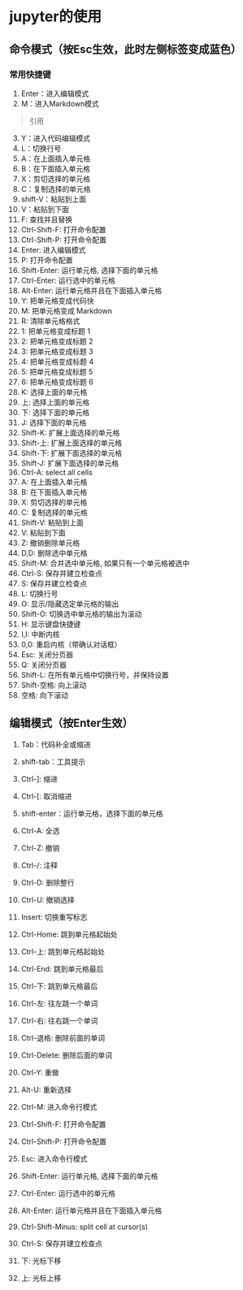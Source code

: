 # jupyter的使用
## 命令模式（按Esc生效，此时左侧标签变成蓝色）
### 常用快捷键
1. Enter：进入编辑模式
2. M：进入Markdown模式
> 引用
3. Y：进入代码编辑模式
4. L：切换行号
5. A：在上面插入单元格
6. B：在下面插入单元格
7. X：剪切选择的单元格
8. C：复制选择的单元格
9. shift-V：粘贴到上面
10. V：粘贴到下面
11. F: 查找并且替换
12. Ctrl-Shift-F: 打开命令配置
13. Ctrl-Shift-P: 打开命令配置
14. Enter: 进入编辑模式
15. P: 打开命令配置
16. Shift-Enter: 运行单元格, 选择下面的单元格
17. Ctrl-Enter: 运行选中的单元格
18. Alt-Enter: 运行单元格并且在下面插入单元格
19. Y: 把单元格变成代码快
20. M: 把单元格变成 Markdown
21. R: 清除单元格格式
22. 1: 把单元格变成标题 1
23. 2: 把单元格变成标题 2
24. 3: 把单元格变成标题 3
25. 4: 把单元格变成标题 4
26. 5: 把单元格变成标题 5
27. 6: 把单元格变成标题 6
28. K: 选择上面的单元格
29. 上: 选择上面的单元格
30. 下: 选择下面的单元格
31. J: 选择下面的单元格
32. Shift-K: 扩展上面选择的单元格
33. Shift-上: 扩展上面选择的单元格
34. Shift-下: 扩展下面选择的单元格
35. Shift-J: 扩展下面选择的单元格
36. Ctrl-A: select all cells
37. A: 在上面插入单元格
38. B: 在下面插入单元格
39. X: 剪切选择的单元格
40. C: 复制选择的单元格
41. Shift-V: 粘贴到上面
42. V: 粘贴到下面
43. Z: 撤销删除单元格
44. D,D: 删除选中单元格
45. Shift-M: 合并选中单元格, 如果只有一个单元格被选中
46. Ctrl-S: 保存并建立检查点
47. S: 保存并建立检查点
48. L: 切换行号
49. O: 显示/隐藏选定单元格的输出
50. Shift-O: 切换选中单元格的输出为滚动
51. H: 显示键盘快捷键
52. I,I: 中断内核
53. 0,0: 重启内核（带确认对话框）
54. Esc: 关闭分页器
55. Q: 关闭分页器
56. Shift-L: 在所有单元格中切换行号，并保持设置
57. Shift-空格: 向上滚动
58. 空格: 向下滚动

## 编辑模式（按Enter生效）
1. Tab：代码补全或缩进
2. shift-tab：工具提示
3. Ctrl-]: 缩进
4. Ctrl-[: 取消缩进

5. shift-enter：运行单元格，选择下面的单元格
6. Ctrl-A: 全选
7. Ctrl-Z: 撤销
8. Ctrl-/: 注释
9. Ctrl-D: 删除整行
10. Ctrl-U: 撤销选择
11. Insert: 切换重写标志
12. Ctrl-Home: 跳到单元格起始处
13. Ctrl-上: 跳到单元格起始处
14. Ctrl-End: 跳到单元格最后
15. Ctrl-下: 跳到单元格最后
16. Ctrl-左: 往左跳一个单词
17. Ctrl-右: 往右跳一个单词
18. Ctrl-退格: 删除前面的单词
19. Ctrl-Delete: 删除后面的单词
20. Ctrl-Y: 重做
21. Alt-U: 重新选择
22. Ctrl-M: 进入命令行模式
23. Ctrl-Shift-F: 打开命令配置
24. Ctrl-Shift-P: 打开命令配置
25. Esc: 进入命令行模式
26. Shift-Enter: 运行单元格, 选择下面的单元格
27. Ctrl-Enter: 运行选中的单元格
28. Alt-Enter: 运行单元格并且在下面插入单元格
29. Ctrl-Shift-Minus: split cell at cursor(s)
30. Ctrl-S: 保存并建立检查点
31. 下: 光标下移
32. 上: 光标上移